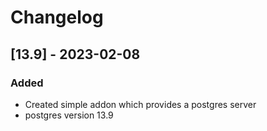 # Changelog

## [13.9] - 2023-02-08

### Added

- Created simple addon which provides a postgres server
- postgres version 13.9
